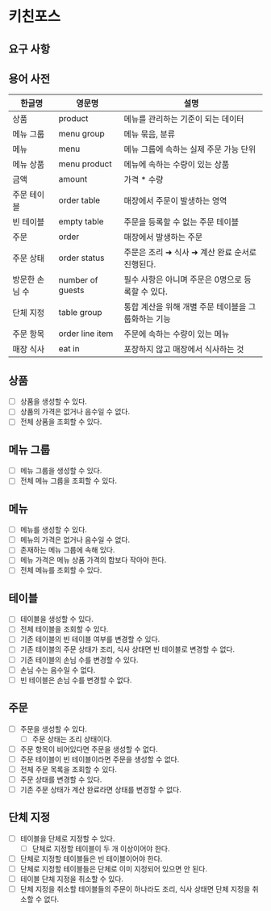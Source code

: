 # 키친포스

## 요구 사항

## 용어 사전

| 한글명 | 영문명 | 설명 |
| --- | --- | --- |
| 상품 | product | 메뉴를 관리하는 기준이 되는 데이터 |
| 메뉴 그룹 | menu group | 메뉴 묶음, 분류 |
| 메뉴 | menu | 메뉴 그룹에 속하는 실제 주문 가능 단위 |
| 메뉴 상품 | menu product | 메뉴에 속하는 수량이 있는 상품 |
| 금액 | amount | 가격 * 수량 |
| 주문 테이블 | order table | 매장에서 주문이 발생하는 영역 |
| 빈 테이블 | empty table | 주문을 등록할 수 없는 주문 테이블 |
| 주문 | order | 매장에서 발생하는 주문 |
| 주문 상태 | order status | 주문은 조리 ➜ 식사 ➜ 계산 완료 순서로 진행된다. |
| 방문한 손님 수 | number of guests | 필수 사항은 아니며 주문은 0명으로 등록할 수 있다. |
| 단체 지정 | table group | 통합 계산을 위해 개별 주문 테이블을 그룹화하는 기능 |
| 주문 항목 | order line item | 주문에 속하는 수량이 있는 메뉴 |
| 매장 식사 | eat in | 포장하지 않고 매장에서 식사하는 것 |


## 상품
- [ ] 상품을 생성할 수 있다.
- [ ] 상품의 가격은 없거나 음수일 수 없다.
- [ ] 전체 상품을 조회할 수 있다.

## 메뉴 그룹
- [ ] 메뉴 그룹을 생성할 수 있다.
- [ ] 전체 메뉴 그룹을 조회할 수 있다.

## 메뉴
- [ ] 메뉴를 생성할 수 있다.
- [ ] 메뉴의 가격은 없거나 음수일 수 없다.
- [ ] 존재하는 메뉴 그룹에 속해 있다.
- [ ] 메뉴 가격은 메뉴 상품 가격의 합보다 작아야 한다.
- [ ] 전체 메뉴를 조회할 수 있다.

## 테이블
- [ ] 테이블을 생성할 수 있다.
- [ ] 전체 테이블을 조회할 수 있다.
- [ ] 기존 테이블의 빈 테이블 여부를 변경할 수 있다.
- [ ] 기존 테이블의 주문 상태가 조리, 식사 상태면 빈 테이블로 변경할 수 없다.
- [ ] 기존 테이블의 손님 수를 변경할 수 있다.
- [ ] 손님 수는 음수일 수 없다.
- [ ] 빈 테이블은 손님 수를 변경할 수 없다.

## 주문
- [ ] 주문을 생성할 수 있다.
  - [ ] 주문 상태는 조리 상태이다.
- [ ] 주문 항목이 비어있다면 주문을 생성할 수 없다.
- [ ] 주문 테이블이 빈 테이블이라면 주문을 생성할 수 없다.
- [ ] 전체 주문 목록을 조회할 수 있다.
- [ ] 주문 상태를 변경할 수 있다.
- [ ] 기존 주문 상태가 계산 완료라면 상태를 변경할 수 없다.

## 단체 지정
- [ ] 테이블을 단체로 지정할 수 있다.
  - [ ] 단체로 지정할 테이블이 두 개 이상이어야 한다.
- [ ] 단체로 지정할 테이블들은 빈 테이블이어야 한다.
- [ ] 단체로 지정할 테이블들은 단체로 이미 지정되어 있으면 안 된다.
- [ ] 테이블 단체 지정을 취소할 수 있다.
- [ ] 단체 지정을 취소할 테이블들의 주문이 하나라도 조리, 식사 상태면 단체 지정을 취소할 수 없다.
